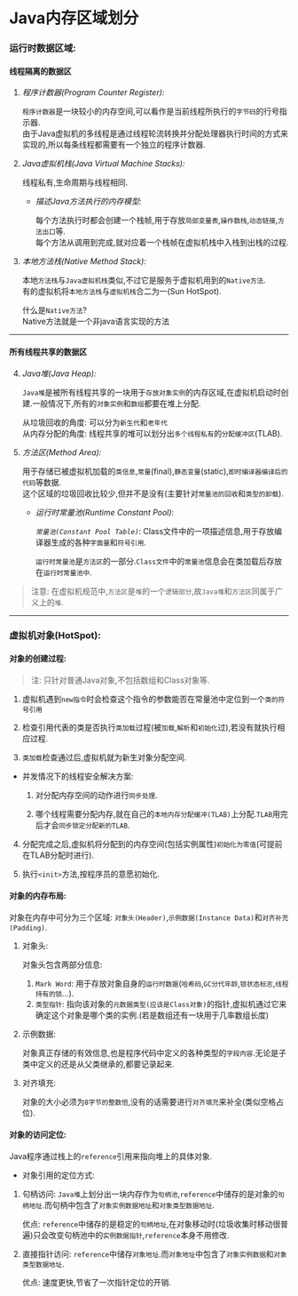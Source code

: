 # Java内存区域划分

### 运行时数据区域:

#### 线程隔离的数据区

1. *程序计数器(Program Counter Register):*

    `程序计数器`是一块较小的内存空间,可以看作是当前线程所执行的`字节码`的行号指示器.<br>由于Java虚拟机的多线程是通过线程轮流转换并分配处理器执行时间的方式来实现的,所以每条线程都需要有一个独立的程序计数器.

2. *Java虚拟机栈(Java Virtual Machine Stacks):*
  
    线程私有,生命周期与线程相同.<br>
  
    - *描述Java方法执行的内存模型:*
      
      每个方法执行时都会创建一个栈帧,用于存放`局部变量表`,`操作数栈`,`动态链接`,`方法出口`等.<br>每个方法从调用到完成,就对应着一个栈帧在虚拟机栈中入栈到出栈的过程.
  

3. *本地方法栈(Native Method Stack):*
    
    本地`方法栈`与`Java虚拟机栈`类似,不过它是服务于虚拟机用到的`Native方法`.<br>有的虚拟机将`本地方法栈`与`虚拟机栈`合二为一(Sun HotSpot).
    
    什么是`Native方法`?<br>
    Native方法就是一个非java语言实现的方法


----
#### 所有线程共享的数据区

4. *Java堆(Java Heap):*

    `Java堆`是被所有线程共享的一块用于`存放对象实例`的内存区域,在虚拟机启动时创建.一般情况下,所有的`对象实例`和`数组`都要在堆上分配.<br>

    从垃圾回收的角度: 可以分为`新生代`和`老年代`<br>
    从内存分配的角度: 线程共享的堆可以划分出`多个线程私有`的`分配缓冲区`(TLAB).
  

5. *方法区(Method Area):*
  
    用于存储已被虚拟机加载的`类信息`,`常量`(final),`静态变量`(static),`即时编译器编译后的代码`等数据.<br>
    这个区域的垃圾回收比较少,但并不是没有(主要针对`常量池的回收`和`类型的卸载`).

    - *运行时常量池(Runtime Constant Pool)*:
    
      *`常量池(Constant Pool Table)`*: Class文件中的一项描述信息,用于存放编译器生成的各种`字面量`和`符号引用`.

      `运行时常量池`是`方法区`的一部分.`Class文件`中的`常量池`信息会在类加载后存放在`运行时常量池中`.<br>

> 注意: 在虚拟机规范中,`方法区`是`堆`的一个`逻辑部分`,故`Java堆`和`方法区`同属于广义上的`堆`.

---
### 虚拟机对象(HotSpot):


#### 对象的创建过程:

> 注: 只针对普通Java对象,不包括数组和Class对象等.

  1. 虚拟机遇到`new指令`时会检查这个指令的参数能否在常量池中定位到一个`类的符号引用`
  
  2. 检查引用代表的类是否执行`类加载`过程(被`加载`,`解析`和`初始化`过),若没有就执行相应过程.
  
  3. `类加载`检查通过后,虚拟机就为新生对象分配空间.
  
  - 并发情况下的线程安全解决方案:
    
    1. 对分配内存空间的动作进行`同步处理`.

    2. 哪个线程需要分配内存,就在自己的`本地内存分配缓冲(TLAB)`上分配.`TLAB`用完后才会`同步锁定分配新的TLAB`.

  4. 分配完成之后,虚拟机将分配到的内存空间(包括实例属性)`初始化为零值`(可提前在TLAB分配时进行).

  5. 执行`<init>`方法,按程序员的意愿初始化.
    

#### 对象的内存布局:

对象在内存中可分为三个区域: `对象头(Header)`,`示例数据(Instance Data)`和`对齐补充(Padding)`.

1. 对象头:

    对象头包含两部分信息:
    
    1. `Mark Word`: 用于存放对象自身的`运行时数据`(`哈希码`,`GC分代年龄`,`锁状态标志`,`线程持有的锁`...).
    2. `类型指针`: 指向该对象的`元数据类型(应该是Class对象)`的指针,虚拟机通过它来确定这个对象是哪个类的实例.(若是数组还有一块用于几率数组长度)

2. 示例数据:

    对象真正存储的有效信息,也是程序代码中定义的各种类型的`字段内容`.无论是子类中定义的还是从父类继承的,都要记录起来.


3. 对齐填充:

    对象的大小必须为`8字节的整数倍`,没有的话需要进行`对齐填充`来补全(类似空格占位).

#### 对象的访问定位:

Java程序通过栈上的`reference`引用来指向堆上的具体对象.

- 对象引用的定位方式:

1. 句柄访问: `Java堆`上划分出一块内存作为`句柄池`,`reference`中储存的是对象的`句柄地址`.而句柄中包含了`对象实例数据地址`和`对象类型数据地址`.

    优点: `reference`中储存的是稳定的`句柄地址`,在对象移动时(垃圾收集时移动很普遍)只会改变句柄池中的`实例数据指针`,`reference`本身不用修改.

2. 直接指针访问: `reference`中储存`对象地址`.而`对象地址`中包含了`对象实例数据`和`对象类型数据地址`.

    优点: 速度更快,节省了一次指针定位的开销.
    
